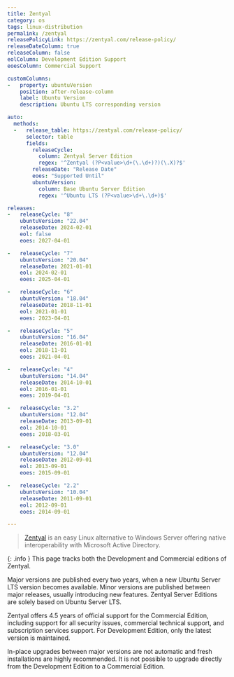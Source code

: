 ```yaml
---
title: Zentyal
category: os
tags: linux-distribution
permalink: /zentyal
releasePolicyLink: https://zentyal.com/release-policy/
releaseDateColumn: true
releaseColumn: false
eolColumn: Development Edition Support
eoesColumn: Commercial Support

customColumns:
-   property: ubuntuVersion
    position: after-release-column
    label: Ubuntu Version
    description: Ubuntu LTS corresponding version

auto:
  methods:
  -   release_table: https://zentyal.com/release-policy/
      selector: table
      fields:
        releaseCycle:
          column: Zentyal Server Edition
          regex: '^Zentyal (?P<value>\d+(\.\d+)?)(\.X)?$'
        releaseDate: "Release Date"
        eoes: "Supported Until"
        ubuntuVersion:
          column: Base Ubuntu Server Edition
          regex: '^Ubuntu LTS (?P<value>\d+\.\d+)$'

releases:
-   releaseCycle: "8"
    ubuntuVersion: "22.04"
    releaseDate: 2024-02-01
    eol: false
    eoes: 2027-04-01

-   releaseCycle: "7"
    ubuntuVersion: "20.04"
    releaseDate: 2021-01-01
    eol: 2024-02-01
    eoes: 2025-04-01

-   releaseCycle: "6"
    ubuntuVersion: "18.04"
    releaseDate: 2018-11-01
    eol: 2021-01-01
    eoes: 2023-04-01

-   releaseCycle: "5"
    ubuntuVersion: "16.04"
    releaseDate: 2016-01-01
    eol: 2018-11-01
    eoes: 2021-04-01

-   releaseCycle: "4"
    ubuntuVersion: "14.04"
    releaseDate: 2014-10-01
    eol: 2016-01-01
    eoes: 2019-04-01

-   releaseCycle: "3.2"
    ubuntuVersion: "12.04"
    releaseDate: 2013-09-01
    eol: 2014-10-01
    eoes: 2018-03-01

-   releaseCycle: "3.0"
    ubuntuVersion: "12.04"
    releaseDate: 2012-09-01
    eol: 2013-09-01
    eoes: 2015-09-01

-   releaseCycle: "2.2"
    ubuntuVersion: "10.04"
    releaseDate: 2011-09-01
    eol: 2012-09-01
    eoes: 2014-09-01

---
```


> [Zentyal](https://zentyal.com) is an easy Linux alternative to Windows Server offering native
> interoperability with Microsoft Active Directory.

{: .info }
This page tracks both the Development and Commercial editions of Zentyal.

Major versions are published every two years, when a new Ubuntu Server LTS version becomes available.
Minor versions are published between major releases, usually introducing new features.
Zentyal Server Editions are solely based on Ubuntu Server LTS.

Zentyal offers 4.5 years of official support for the Commercial Edition, including support for all
security issues, commercial technical support, and subscription services support.
For  Development Edition, only the latest version is maintained.

In-place upgrades between major versions are not automatic and fresh installations are highly
recommended. It is not possible to upgrade directly from the Development Edition to a Commercial
Edition.
